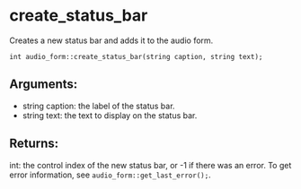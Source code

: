 # create_status_bar
Creates a new status bar and adds it to the audio form.

`int audio_form::create_status_bar(string caption, string text);`

## Arguments:
* string caption: the label of the status bar.
* string text: the text to display on the status bar.

## Returns:
int: the control index of the new status bar, or -1 if there was an error. To get error information, see `audio_form::get_last_error();`.
